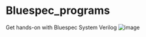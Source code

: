 # Bluespec_programs
Get hands-on with Bluespec System Verilog
![image](https://github.com/user-attachments/assets/515edb14-015c-49de-b275-f4951ba707f5)
